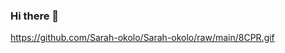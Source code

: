 ### Hi there 👋
https://github.com/Sarah-okolo/Sarah-okolo/raw/main/8CPR.gif
<!--
**JSPlacid/JSPlacid** is a ✨ _special_ ✨ repository because its `README.md` (this file) appears on your GitHub profile.

Here are some ideas to get you started:

- 🔭 I’m currently working on ...
- 🌱 I’m currently learning ...c language, django, web3 (solidity & blockchain), vue js
- 👯 I’m looking to collaborate on ... website development and blockchain tech with great minds
- 🤔 I’m looking for help with ... algorithms, data structures
- 💬 technologies i use: HTML5, CSS3, SASS, javascript (ES6), python3, react js
- 📫 How to reach me: ...jsplacid@gmail.com
      https://www.linkedin.com/in/olusegun-ojo-20126a211/
- 😄 Pronouns: ...
- ⚡ Fun fact: ...my utmost commiserate is those who shine the brightest, often burn the fastest. that s**d hurts
-->
